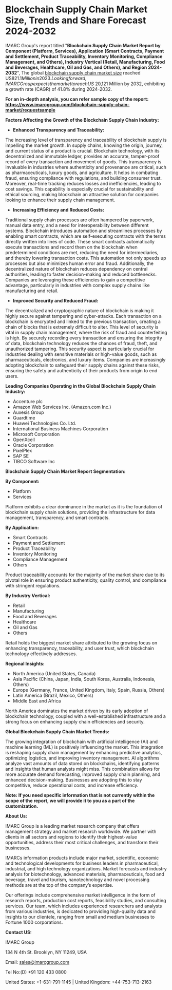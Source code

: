 ﻿# Blockchain Supply Chain Market Size, Trends and Share Forecast 2024-2032
IMARC Group's report titled "**Blockchain Supply Chain Market Report by Component (Platform, Services), Application (Smart Contracts, Payment and Settlement, Product Traceability, Inventory Monitoring, Compliance Management, and Others), Industry Vertical (Retail, Manufacturing, Food and Beverages, Healthcare, Oil and Gas, and Others), and Region 2024-2032**", The global [blockchain supply chain market size](https://www.imarcgroup.com/blockchain-supply-chain-market) reached US$ 821.1 Million in 2023. Looking forward, IMARC Group expects the market to reach US$ 20,121 Million by 2032, exhibiting a growth rate (CAGR) of 41.8% during 2024-2032.

**For an in-depth analysis, you can refer sample copy of the report: <https://www.imarcgroup.com/blockchain-supply-chain-market/requestsample>**

**Factors Affecting the Growth of the Blockchain Supply Chain Industry:**

- **Enhanced Transparency and Traceability:**

The increasing level of transparency and traceability of blockchain supply is impelling the market growth. In supply chains, knowing the origin, journey, and current status of a product is crucial. Blockchain technology, with its decentralized and immutable ledger, provides an accurate, tamper-proof record of every transaction and movement of goods. This transparency is invaluable in industries where authenticity and provenance are critical, such as pharmaceuticals, luxury goods, and agriculture. It helps in combating fraud, ensuring compliance with regulations, and building consumer trust. Moreover, real-time tracking reduces losses and inefficiencies, leading to cost savings. This capability is especially crucial for sustainability and ethical sourcing, making blockchain an attractive solution for companies looking to enhance their supply chain management.

- **Increasing Efficiency and Reduced Costs:**

Traditional supply chain processes are often hampered by paperwork, manual data entry, and a need for interoperability between different systems. Blockchain introduces automation and streamlines processes by enabling smart contracts, which are self-executing contracts with the terms directly written into lines of code. These smart contracts automatically execute transactions and record them on the blockchain when predetermined conditions are met, reducing the need for intermediaries, and thereby lowering transaction costs. This automation not only speeds up processes but also minimizes human error and fraud. Additionally, the decentralized nature of blockchain reduces dependency on central authorities, leading to faster decision-making and reduced bottlenecks. Companies are leveraging these efficiencies to gain a competitive advantage, particularly in industries with complex supply chains like manufacturing and retail.

- **Improved Security and Reduced Fraud:**

The decentralized and cryptographic nature of blockchain is making it highly secure against tampering and cyber-attacks. Each transaction on a blockchain is encrypted and linked to the previous transaction, creating a chain of blocks that is extremely difficult to alter. This level of security is vital in supply chain management, where the risk of fraud and counterfeiting is high. By securely recording every transaction and ensuring the integrity of data, blockchain technology reduces the chances of fraud, theft, and unauthorized tampering. This security aspect is particularly crucial for industries dealing with sensitive materials or high-value goods, such as pharmaceuticals, electronics, and luxury items. Companies are increasingly adopting blockchain to safeguard their supply chains against these risks, ensuring the safety and authenticity of their products from origin to end users.

**Leading Companies Operating in the Global Blockchain Supply Chain Industry:**

- Accenture plc
- Amazon Web Services Inc. (Amazon.com Inc.)
- Auxesis Group
- Guardtime
- Huawei Technologies Co. Ltd.
- International Business Machines Corporation
- Microsoft Corporation
- OpenXcell
- Oracle Corporation
- PixelPlex
- SAP SE
- TIBCO Software Inc

**Blockchain Supply Chain Market Report Segmentation:**

**By Component:**

- Platform
- Services

Platform exhibits a clear dominance in the market as it is the foundation of blockchain supply chain solutions, providing the infrastructure for data management, transparency, and smart contracts.

**By Application:**

- Smart Contracts
- Payment and Settlement
- Product Traceability
- Inventory Monitoring
- Compliance Management
- Others

Product traceability accounts for the majority of the market share due to its pivotal role in ensuring product authenticity, quality control, and compliance with stringent regulations.

**By Industry Vertical:**

- Retail
- Manufacturing
- Food and Beverages
- Healthcare
- Oil and Gas
- Others

Retail holds the biggest market share attributed to the growing focus on enhancing transparency, traceability, and user trust, which blockchain technology effectively addresses.

**Regional Insights:**

- North America (United States, Canada)
- Asia Pacific (China, Japan, India, South Korea, Australia, Indonesia, Others)
- Europe (Germany, France, United Kingdom, Italy, Spain, Russia, Others)
- Latin America (Brazil, Mexico, Others)
- Middle East and Africa

North America dominates the market driven by its early adoption of blockchain technology, coupled with a well-established infrastructure and a strong focus on enhancing supply chain efficiencies and security.

**Global Blockchain Supply Chain Market Trends:**

The growing integration of blockchain with artificial intelligence (AI) and machine learning (ML) is positively influencing the market. This integration is reshaping supply chain management by enhancing predictive analytics, optimizing logistics, and improving inventory management. AI algorithms analyze vast amounts of data stored on blockchains, identifying patterns and insights that human analysts might miss. This combination allows for more accurate demand forecasting, improved supply chain planning, and enhanced decision-making. Businesses are adopting this to stay competitive, reduce operational costs, and increase efficiency.

**Note: If you need specific information that is not currently within the scope of the report, we will provide it to you as a part of the customization.**

**About Us:**

IMARC Group is a leading market research company that offers management strategy and market research worldwide. We partner with clients in all sectors and regions to identify their highest-value opportunities, address their most critical challenges, and transform their businesses.

IMARCs information products include major market, scientific, economic and technological developments for business leaders in pharmaceutical, industrial, and high technology organizations. Market forecasts and industry analysis for biotechnology, advanced materials, pharmaceuticals, food and beverage, travel and tourism, nanotechnology and novel processing methods are at the top of the company’s expertise.

Our offerings include comprehensive market intelligence in the form of research reports, production cost reports, feasibility studies, and consulting services. Our team, which includes experienced researchers and analysts from various industries, is dedicated to providing high-quality data and insights to our clientele, ranging from small and medium businesses to Fortune 1000 corporations.

**Contact US:**

IMARC Group

134 N 4th St. Brooklyn, NY 11249, USA

Email: sales@imarcgroup.com

Tel No:(D) +91 120 433 0800

United States: +1-631-791-1145 | United Kingdom: +44-753-713-2163
